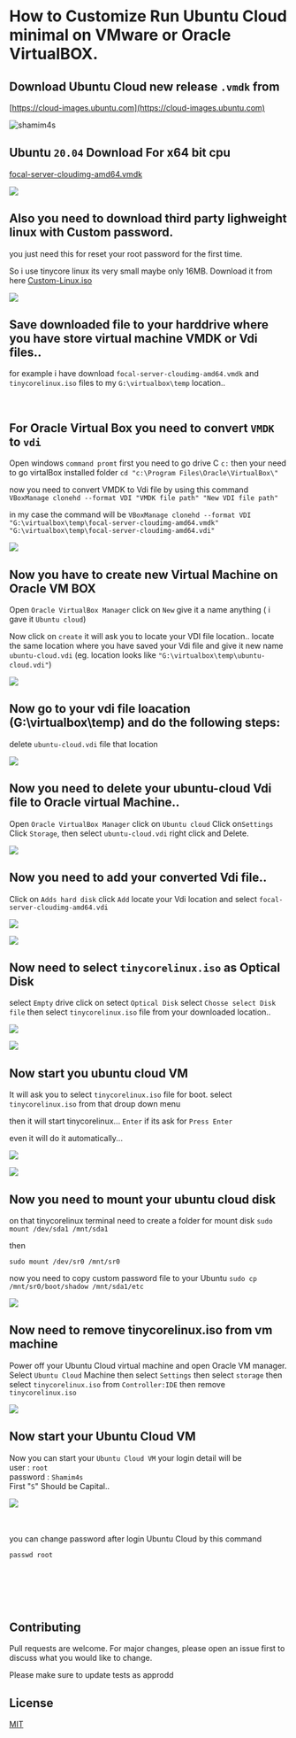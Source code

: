 # How to Customize Run Ubuntu Cloud minimal on VMware or Oracle VirtualBOX.


## Download Ubuntu Cloud new release ```.vmdk``` from  
[https://cloud-images.ubuntu.com](https://cloud-images.ubuntu.com)
<p align="left"> <img src="https://github.com/shamim4s/linux-guide/raw/master/assets/cloud/1cloud-images.ubuntu.com.jpg" alt="shamim4s" /> </p>

##  Ubuntu ```20.04``` Download For x64 bit cpu 
[focal-server-cloudimg-amd64.vmdk](https://cloud-images.ubuntu.com/focal/current/focal-server-cloudimg-amd64.vmdk)

<p align="left"> <img src="https://github.com/shamim4s/linux-guide/raw/master/assets/cloud/2focal-server-cloudimg-amd64.vmdk.jpg" /> </p>

## Also you need to download third party lighweight linux with Custom password.
you just need this for reset your root password for the first time.

So i use tinycore linux its very small maybe only 16MB. Download it from here 
[Custom-Linux.iso](https://raw.githubusercontent.com/shamim4s/linux-guide/master/assets/linux/tinycorelinux.iso) 

<p align="left"> <img src="https://github.com/shamim4s/linux-guide/raw/master/assets/cloud/tinylinuxshamim.jpg" /> </p>

## Save downloaded file to your harddrive where you have store virtual machine VMDK or Vdi files..
for example i have download ```focal-server-cloudimg-amd64.vmdk``` and ```tinycorelinux.iso``` files to my ```G:\virtualbox\temp``` location..

<br />

## For Oracle Virtual Box you need to convert ```VMDK``` to ```vdi```

Open windows 
```command promt```
first you need to go drive C 
```c:```
then your need to go virtalBox installed folder
```cd "c:\Program Files\Oracle\VirtualBox\"```

now you need to convert VMDK to Vdi file by using this command 
```VBoxManage clonehd --format VDI "VMDK file path" "New VDI file path"```

in my case the command will be ```VBoxManage clonehd --format VDI "G:\virtualbox\temp\focal-server-cloudimg-amd64.vmdk" "G:\virtualbox\temp\focal-server-cloudimg-amd64.vdi"```

<p align="left"> <img src="https://github.com/shamim4s/linux-guide/raw/master/assets/cloud/3convert.JPG" /> </p>

## Now you have to create new Virtual Machine on Oracle VM BOX

Open ```Oracle VirtualBox Manager``` click on ```New``` give it a name anything ( i gave it ```Ubuntu cloud```) 

Now click on ```create``` it will ask you to locate your VDI file location..
locate the same location where you have saved your Vdi file and give it new name ```ubuntu-cloud.vdi``` 
(eg. location looks like ```"G:\virtualbox\temp\ubuntu-cloud.vdi"```)

<p align="left"> <img src="https://github.com/shamim4s/linux-guide/raw/master/assets/cloud/4newvm.JPG" /> </p>

## Now go to your vdi file loacation (G:\virtualbox\temp) and do the following steps:

delete ```ubuntu-cloud.vdi``` file that location

<p align="left"> <img src="https://github.com/shamim4s/linux-guide/raw/master/assets/cloud/6del.jpg" /> </p>

## Now you need to delete your ubuntu-cloud Vdi file to Oracle virtual Machine..

Open ```Oracle VirtualBox Manager``` click on ```Ubuntu cloud``` Click on```Settings``` Click ```Storage```, then select ```ubuntu-cloud.vdi``` right click and Delete.

<p align="left"> <img src="https://github.com/shamim4s/linux-guide/raw/master/assets/cloud/7-1del-cloud-storage.jpg" /> </p>


## Now you need to add your converted Vdi file..

Click on ```Adds hard disk``` click ```Add``` locate your Vdi location and select ```focal-server-cloudimg-amd64.vdi```

<p align="left"> <img src="https://github.com/shamim4s/linux-guide/raw/master/assets/cloud/7-2add-cloud-storage.jpg" /> </p>
<p align="left"> <img src="https://github.com/shamim4s/linux-guide/raw/master/assets/cloud/7-3sel-cloud-storage.jpg" /> </p>


## Now need to select ```tinycorelinux.iso``` as Optical Disk

select ```Empty``` drive click on setect ```Optical Disk```  select ```Chosse select Disk file```  then select ```tinycorelinux.iso``` file from your downloaded location..

<p align="left"> <img src="https://github.com/shamim4s/linux-guide/raw/master/assets/cloud/8sel-tiny.jpg" /> </p>
<p align="left"> <img src="https://github.com/shamim4s/linux-guide/raw/master/assets/cloud/9sel-tiny.jpg" /> </p>

## Now start you ubuntu cloud VM

It will ask you to select ```tinycorelinux.iso``` file for boot. select ```tinycorelinux.iso``` from that droup down menu

then it will start tinycorelinux... ```Enter``` if its ask for ```Press Enter```

even it will do it automatically...

<p align="left"> <img src="https://github.com/shamim4s/linux-guide/raw/master/assets/cloud/10sel-tiny.jpg" /> </p>

<p align="left"> <img src="https://github.com/shamim4s/linux-guide/raw/master/assets/cloud/11starttiny.JPG" /> </p>

## Now you need to mount your ubuntu cloud disk

on that tinycorelinux terminal need to create a folder for mount disk
```sudo mount /dev/sda1 /mnt/sda1```

then

```sudo mount /dev/sr0 /mnt/sr0```


now you need to copy custom password file to your Ubuntu 
```sudo cp /mnt/sr0/boot/shadow /mnt/sda1/etc```

<p align="left"> <img src="https://github.com/shamim4s/linux-guide/raw/master/assets/cloud/13mountshadow.JPG" /> </p>

## Now need to remove tinycorelinux.iso from vm machine

Power off your Ubuntu Cloud virtual machine and open Oracle VM manager.
Select ```Ubuntu Cloud``` Machine then select ```Settings``` then select ```storage``` then select ```tinycorelinux.iso``` from ```Controller:IDE``` then remove ```tinycorelinux.iso```

<p align="left"> <img src="https://github.com/shamim4s/linux-guide/raw/master/assets/cloud/14deletetiny.jpg" /> </p>

## Now start your Ubuntu Cloud VM
Now you can start your ```Ubuntu Cloud VM``` 
your login detail will be 
<br />
user 	 : ```root```
<br />
password : ```Shamim4s```
<br />
First "```S```" Should be Capital..
<br />
<p align="left"> <img src="https://github.com/shamim4s/linux-guide/raw/master/assets/cloud/15ubuntu.JPG" /> </p>
<br />
<br />
you can change password after login Ubuntu Cloud by this command
<br />

```passwd root```







<br />


<br />



<br />



<br />




## Contributing
Pull requests are welcome. For major changes, please open an issue first to discuss what you would like to change.

Please make sure to update tests as approdd

## License
[MIT](https://choosealicense.com/licenses/mit/)
